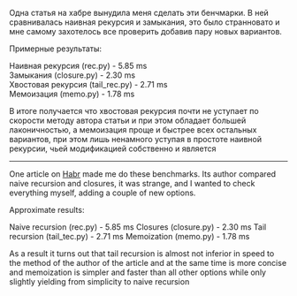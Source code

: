 Одна статья на хабре вынудила меня сделать эти бенчмарки. В ней сравнивалась наивная рекурсия и замыкания, это было странновато и мне самому захотелось все проверить добавив пару новых вариантов.

Примерные результаты:

Наивная рекурсия (rec.py)        - 5.85 ms            
Замыкания (closure.py)           - 2.30 ms              
Хвостовая рекурсия (tail_rec.py) - 2.71 ms              
Мемоизация (memo.py)             - 1.78 ms

В итоге получается что хвостовая рекурсия почти не уступает по скорости методу автора статьи и при этом обладает большей лаконичностью, а мемоизация проще и быстрее всех остальных вариантов, при этом лишь ненамного уступая в простоте наивной рекурсии, чьей модификацией собственно и является

----------

One article on [Habr](https://habr.com/ru/all/) made me do these benchmarks. Its author compared naive recursion and closures, it was strange, and I wanted to check everything myself, adding a couple of new options.

Approximate results:

Naive recursion (rec.py)     - 5.85 ms
Closures (closure.py)        - 2.30 ms
Tail recursion (tail_tec.py) - 2.71 ms
Memoization (memo.py)        - 1.78 ms

As a result it turns out that tail recursion is almost not inferior in speed to the method of the author of the article and at the same time is more concise and memoization is simpler and faster than all other options while only slightly yielding from simplicity to naive recursion
